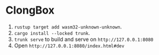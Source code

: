 # ClongBox

1. `rustup target add wasm32-unknown-unknown`.
2. `cargo install --locked trunk`.
3. `trunk serve` to build and serve on `http://127.0.0.1:8080`
4. Open `http://127.0.0.1:8080/index.html#dev`

